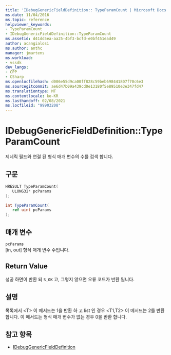 ```yaml
---
title: 'IDebugGenericFieldDefinition:: TypeParamCount | Microsoft Docs'
ms.date: 11/04/2016
ms.topic: reference
helpviewer_keywords:
- TypeParamCount
- IDebugGenericFieldDefinition::TypeParamCount
ms.assetid: d41dd5ea-aa25-4bf3-bcfd-e0bf451ead49
author: acangialosi
ms.author: anthc
manager: jmartens
ms.workload:
- vssdk
dev_langs:
- CPP
- CSharp
ms.openlocfilehash: d006e55d9ca00ff828c59beb698441807f70c6e3
ms.sourcegitcommit: ae6d47b09a439cd0e13180f5e89510e3e347fd47
ms.translationtype: MT
ms.contentlocale: ko-KR
ms.lasthandoff: 02/08/2021
ms.locfileid: "99903208"
---
```

# <a name="idebuggenericfielddefinitiontypeparamcount"></a>IDebugGenericFieldDefinition::TypeParamCount
제네릭 필드와 연결 된 형식 매개 변수의 수를 검색 합니다.

## <a name="syntax"></a>구문

```cpp
HRESULT TypeParamCount(
   ULONG32* pcParams
);
```

```csharp
int TypeParamCount(
   ref uint pcParams
);
```

## <a name="parameters"></a>매개 변수
`pcParams`\
[in, out] 형식 매개 변수 수입니다.

## <a name="return-value"></a>Return Value
 성공 하면이 반환 되 `S_OK` 고, 그렇지 않으면 오류 코드가 반환 됩니다.

## <a name="remarks"></a>설명
 목록에서 \<T> 이 메서드는 1을 반환 하 고 list 인 경우 \<T1,T2> 이 메서드는 2를 반환 합니다. 이 메서드는 형식 매개 변수가 없는 경우 0을 반환 합니다.

## <a name="see-also"></a>참고 항목
- [IDebugGenericFieldDefinition](../../../extensibility/debugger/reference/idebuggenericfielddefinition.md)
